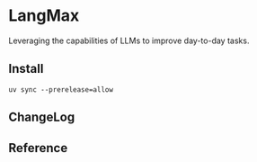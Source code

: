 # LangMax

Leveraging the capabilities of LLMs to improve day-to-day tasks.

## Install

```shell
uv sync --prerelease=allow
```

## ChangeLog

## Reference
